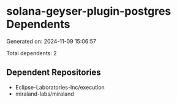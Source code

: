 # solana-geyser-plugin-postgres Dependents

Generated on: 2024-11-09 15:06:57

Total dependents: 2

## Dependent Repositories

- Eclipse-Laboratories-Inc/execution
- miraland-labs/miraland
